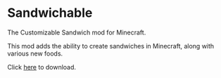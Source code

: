 # Sandwichable
The Customizable Sandwich mod for Minecraft.</br>

This mod adds the ability to create sandwiches in Minecraft, along with various new foods.</br>

Click <a href="">here</a> to download.
